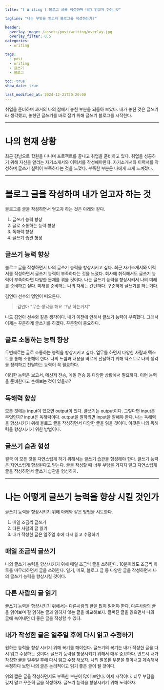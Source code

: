 ```yaml
---
title: "[ Writing ] 블로그 글을 작성하며 내가 얻고자 하는 것"

tagline: "나는 무엇을 얻고자 블로그를 작성하는가?"

header:
  overlay_image: /assets/post/writing/overlay.jpg
  overlay_filter: 0.5
categories:
  - writing

tags:
  - post
  - writing
  - 글쓰기
  - 블로그

toc: true
show_date: true

last_modified_at: 2024-12-21T20:20:00
---
```


취업을 준비하며 과거의 나의 삶에서 놓친 부분을 되돌아 보았다. 내가 놓친 것은 글쓰기라 생각했고, 놓쳤던 글쓰기를 바로 잡기 위해 글쓰기 블로그를 시작한다.

---

# 나의 현재 상황

최근 강남으로 학원을 다니며 프로젝트를 끝내고 취업을 준비하고 있다. 취업을 성공하기 위해 자신을 알리는 자기소개서와 이력서를 작성해야한다.
자기소개서와 이력서를 작성하며 글쓰기 실력이 부족하다는 것을 느꼈다. 부족한 부분은 나에게 크게 느껴졌다.

---

# 블로그 글을 작성하며 내가 얻고자 하는 것

블로그를 글을 작성하면서 얻고자 하는 것은 아래와 같다.

1. 글쓰기 능력 향상
2. 글로 소통하는 능력 향상
3. 독해력 향상
4. 글쓰기 습관 형성

## 글쓰기 능력 향상

블로그 글을 작성하면서 나의 글쓰기 능력을 향상시키고 싶다. 최근 자기소개서와 이력서를 작성하면서 글쓰기 능력이 부족하다는 것을 느꼈다.
회사에 취직해서도 글쓰기 능력이 부족하다면 다양한 문제를 겪을 것이다. 나는 글쓰기 능력을 향상시켜서 나의 미래를 준비하고 싶다.
미래를 준비하는 나의 자세는 간단하다. 꾸준하게 글쓰기를 하는거다.

김연아 선수의 명언이 떠오른다.

> 김연아
> "무슨 생각을 해요 그냥 하는거지"

나도 김연아 선수와 같은 생각이다. 내가 이전에 안해서 글쓰기 능력이 부족했다. 그래서 이제는 꾸준하게 글쓰기를 하겠다. 꾸준함이 중요하다.

## 글로 소통하는 능력 향상

두번째로는 글로 소통하는 능력을 향상시키고 싶다. 업무를 하면서 다양한 사람과 텍스트를 통해 소통해야 한다.
나의 느낌과 내용을 바르게 전달하기 위해 텍스트로 나의 생각을 정리하고 전달하는 능력이 꼭 필요하다.

이러한 능력은 보고서, 메신저 전송, 메일 전송 등 다양한 상황에서 필요하다.
이런 능력을 준비한다고 손해보는 것이 있을까?

## 독해력 향상

모든 것에는 input이 있으면 output이 있다. 글쓰기는 output이다. 그렇다면 input은 무엇인가? input은 독해력이다.
output을 잘하려면 input을 잘해야 한다. 나는 독해력을 향상시키기 위해 블로그 글을 작성하면서 다양한 글을 읽을 것이다.
이것은 나의 독해력을 향상시키기 위한 방법이다.

## 글쓰기 습관 형성

결국 이 모든 것을 자연스럽게 하기 위해서는 글쓰기 습관을 형성해야 한다. 글쓰기 능력은 자연스럽게 향상된다고 믿는다.
글을 작성할 때 너무 부담을 가지지 말고 자연스럽게 글을 작성하면서 글쓰기 습관을 형성하자.

---

# 나는 어떻게 글쓰기 능력을 향상 시킬 것인가

글쓰기 능력을 향상시키기 위해 아래와 같은 방법을 시도한다.

1. 매일 조금씩 글쓰기
2. 다른 사람의 글 읽기
3. 내가 작성한 글은 일주일 후에 다시 읽고 수정하기

## 매일 조금씩 글쓰기

나의 글쓰기 능력을 향상시키기 위해 매일 조금씩 글을 쓰려한다. 10분이라도 조금씩 하루를 마무리하면서 글을 쓰려한다.
일기, 메모, 블로그 글 등 다양한 글을 작성하면서 나의 글쓰기 능력을 향상시킬 것이다.

## 다른 사람의 글 읽기

글쓰기 능력을 항샹시키기 위해서는 다른사람의 글을 많이 읽어야 한다. 다른사람의 글을 읽어보며 잘 읽히는 글과 읽히지 않는 글을 비교해보자.
잘써진 글을 읽으면서 나의 글에 녹여내면 더 좋은 글을 작성할 수 있다.

## 내가 작성한 글은 일주일 후에 다시 읽고 수정하기

원하는 능력을 향상 시키기 위해 복기를 해야한다. 글쓰기의 복기는 내가 작성한 글을 다시 읽고 수정하는 것이다. 글쓰기 능력을 항샹시키기 위해서 매우 중요하다.
반드시 내가 작성한 글을 일주일 후에 다시 읽고 수정 해보자. 나의 잘못된 부분을 찾아내고 계속해서 수정하다 보면 나의 글은 논리적이고 읽기 좋은 글이 될 것이다.

위의 짧은 글을 작성하면서도 부족한 부분이 많이 보인다. 이제 시작이다. 너무 부담을 갖지 말고 꾸준히 글을 작성하자. 글쓰기 능력을 향상시키기 위해 노력하자.
